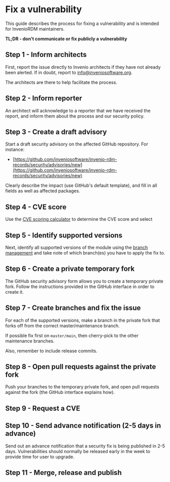 # Fix a vulnerability

This guide describes the process for fixing a vulnerability and is intended
for InvenioRDM maintainers.

**TL;DR - don't communicate or fix publicly a vulnerability**

## Step 1 - Inform architects

First, report the issue directly to Invenio architects if they have not already
been alerted. If in doubt, report to
[info@inveniosoftware.org](mailto:info@inveniosoftware.org).

The architects are there to help facilitate the process.

## Step 2 - Inform reporter

An architect will acknowledge to a reporter that we have received the report,
and inform them about the process and our security policy.

## Step 3 - Create a draft advisory

Start a draft security advisory on the affected GitHub repository. For instance:

- [https://github.com/inveniosoftware/invenio-rdm-records/security/advisories/new](https://github.com/inveniosoftware/invenio-rdm-records/security/advisories/new)

Clearly describe the impact (use GitHub's default template), and fill in
all fields as well as affected packages.

## Step 4 - CVE score

Use the
[CVE scoring calculator](https://nvd.nist.gov/vuln-metrics/cvss/v3-calculator)
to determine the CVE score and select

## Step 5 - Identify supported versions

Next, identify all supported versions of the module using the
[branch management](../../maintenance/branch-management.md) and take note of which branch(es)
you have to apply the fix to.

## Step 6 - Create a private temporary fork

The GitHub security advisory form allows you to create a temporary private
fork. Follow the instructions provided in the GitHub interface in order to
create it.

## Step 7 - Create branches and fix the issue

For each of the supported versions, make a branch in the private fork that
forks off from the correct master/maintenance branch.

If possible fix first on ``master/main``, then cherry-pick to the other
maintenance branches.

Also, remember to include release commits.

## Step 8 - Open pull requests against the private fork

Push your branches to the temporary private fork, and open pull requests
against the fork (the GitHub interface explains how).

## Step 9 - Request a CVE

## Step 10 - Send advance notification (2-5 days in advance)

Send out an advance notification that a security fix is being published in 2-5
days. Vulnerabilities should normally be released early in the week to provide
time for user to upgrade.

## Step 11 - Merge, release and publish
